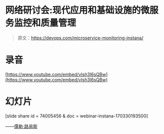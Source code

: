 # 网络研讨会:现代应用和基础设施的微服务监控和质量管理

> 原文：<https://devops.com/microservice-monitoring-instana/>

# 录音

[https://www.youtube.com/embed/vIsh3l6sQBw](https://www.youtube.com/embed/vIsh3l6sQBw)

# 幻灯片

[slide share id = 74005456 & doc = webinar-instana-170330193500]

——[儒勒·路易斯](https://devops.com/author/jules/)